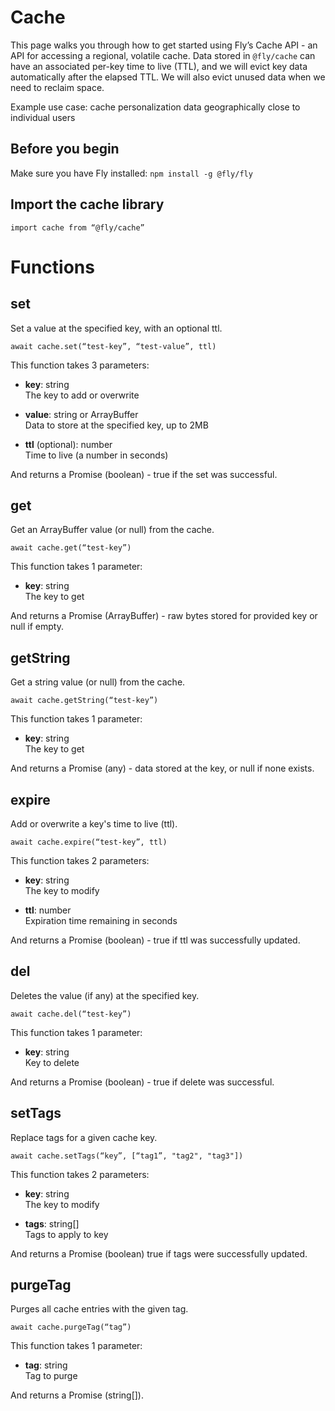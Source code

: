 # Cache 

This page walks you through how to get started using Fly’s Cache API - an API for accessing a regional, volatile cache. Data stored in `@fly/cache` can have an associated per-key time to live (TTL), and we will evict key data automatically after the elapsed TTL. We will also evict unused data when we need to reclaim space.  

Example use case: cache personalization data geographically close to individual users 

## Before you begin

Make sure you have Fly installed: `npm install -g @fly/fly` 

## Import the cache library 

`import cache from “@fly/cache”` 

# Functions

## set 

Set a value at the specified key, with an optional ttl. 

`await cache.set(“test-key”, “test-value”, ttl)` 

This function takes 3 parameters: 

- **key**: string  
The key to add or overwrite 

- **value**: string or ArrayBuffer  
Data to store at the specified key, up to 2MB 

- **ttl** (optional): number  
Time to live (a number in seconds) 

And returns a Promise (boolean) - true if the set was successful. 

## get

Get an ArrayBuffer value (or null) from the cache. 

`await cache.get(“test-key”)` 

This function takes 1 parameter:  

- **key**: string  
The key to get

And returns a Promise (ArrayBuffer) - raw bytes stored for provided key or null if empty. 

## getString 

Get a string value (or null) from the cache. 

`await cache.getString(“test-key”)` 

This function takes 1 parameter:  

- **key**: string  
The key to get 

And returns a Promise (any) - data stored at the key, or null if none exists. 

## expire 

Add or overwrite a key's time to live (ttl). 

`await cache.expire(“test-key”, ttl)` 

This function takes 2 parameters: 

- **key**: string  
The key to modify 

- **ttl**: number  
Expiration time remaining in seconds 

And returns a Promise (boolean) - true if ttl was successfully updated. 

## del 

Deletes the value (if any) at the specified key. 

`await cache.del(“test-key”)` 

This function takes 1 parameter: 

- **key**: string  
Key to delete 

And returns a Promise (boolean) - true if delete was successful.

## setTags 

Replace tags for a given cache key. 

`await cache.setTags(“key”, [“tag1”, "tag2", "tag3"])` 

This function takes 2 parameters: 

- **key**: string  
The key to modify 

- **tags**: string[]  
Tags to apply to key 

And returns a Promise (boolean) true if tags were successfully updated. 

## purgeTag 

Purges all cache entries with the given tag. 

`await cache.purgeTag(“tag”)` 

This function takes 1 parameter: 

- **tag**: string  
Tag to purge 

And returns a Promise (string[]). 